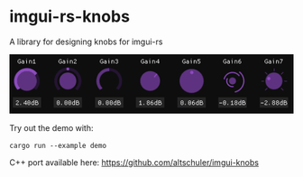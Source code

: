 # imgui-rs-knobs
A library for designing knobs for imgui-rs

![Demo](knobs_demo.gif)

Try out the demo with:
```
cargo run --example demo
```

C++ port available here: https://github.com/altschuler/imgui-knobs
